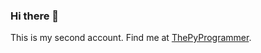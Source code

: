 ### Hi there 👋

This is my second account. Find me at [ThePyProgrammer](https://github.com/ThePyProgrammer).
